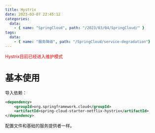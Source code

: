 ```yaml
---
title: Hystrix
date: 2023-03-07 22:45:12
categories:
  data:
    - { name: "SpringCloud", path: "/2023/03/04/SpringCloud/" }
tags:
  data:
    - { name: "服务降级", path: "/SpringCloud/service-degradation"}
---
```


<font color="red">Hystrix目前已经进入维护模式</font>

# 基本使用

导入依赖：

```xml
<dependency>
    <groupId>org.springframework.cloud</groupId>
    <artifactId>spring-cloud-starter-netflix-hystrix</artifactId>
</dependency>
```

配置文件和基础的服务提供者一样。
